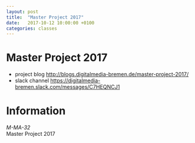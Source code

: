 ```yaml
---
layout: post
title:  "Master Project 2017"
date:   2017-10-12 10:00:00 +0100
categories: classes
---
```


# Master Project 2017



- project blog <http://blogs.digitalmedia-bremen.de/master-project-2017/>
- slack channel <https://digitalmedia-bremen.slack.com/messages/C7HEQNCJ1>

# Information

*M-MA-32*   
Master Project 2017     




